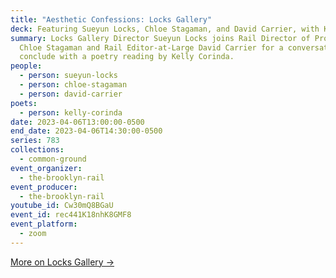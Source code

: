 ```yaml
---
title: "Aesthetic Confessions: Locks Gallery"
deck: Featuring Sueyun Locks, Chloe Stagaman, and David Carrier, with Kelly Corinda
summary: Locks Gallery Director Sueyun Locks joins Rail Director of Programs
  Chloe Stagaman and Rail Editor-at-Large David Carrier for a conversation. We
  conclude with a poetry reading by Kelly Corinda.
people:
  - person: sueyun-locks
  - person: chloe-stagaman
  - person: david-carrier
poets:
  - person: kelly-corinda
date: 2023-04-06T13:00:00-0500
end_date: 2023-04-06T14:30:00-0500
series: 783
collections:
  - common-ground
event_organizer:
  - the-brooklyn-rail
event_producer:
  - the-brooklyn-rail
youtube_id: Cw30mQ8BGaU
event_id: rec441K18nhK8GMF8
event_platform:
  - zoom
---
```

[M﻿ore on Locks Gallery →](https://www.locksgallery.com/)